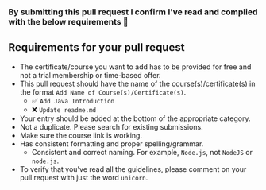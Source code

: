 <!-- Congrats on contributing to awesome-certificates ! 🎉 -->

### By submitting this pull request I confirm I've read and complied with the below requirements 🖖

## Requirements for your pull request
- The certificate/course you want to add has to be provided for free and not a trial membership or time-based offer.
- This pull request should have the name of the course(s)/certificate(s) in the format `Add Name of Course(s)/Certificate(s)`.
	- ✅ `Add Java Introduction`
	- ❌ `Update readme.md`
- Your entry should be added at the bottom of the appropriate category.
- Not a duplicate. Please search for existing submissions.
- Make sure the course link is working.
- Has consistent formatting and proper spelling/grammar.
	- Consistent and correct naming. For example, `Node.js`, not `NodeJS` or `node.js`.
- To verify that you've read all the guidelines, please comment on your pull request with just the word `unicorn`.

